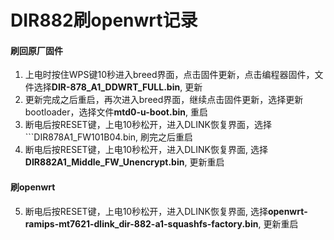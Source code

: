 # DIR882刷openwrt记录

#### 刷回原厂固件

1. 上电时按住WPS键10秒进入breed界面，点击固件更新，点击编程器固件，文件选择**DIR-878_A1_DDWRT_FULL.bin**, 更新
2. 更新完成之后重启，再次进入breed界面，继续点击固件更新，选择更新bootloader，选择文件**mtd0-u-boot.bin**, 重启
3. 断电后按RESET键，上电10秒松开，进入DLINK恢复界面，选择```DIR878A1_FW101B04.bin, 刷完之后重启
4. 断电后按RESET键，上电10秒松开，进入DLINK恢复界面, 选择**DIR882A1_Middle_FW_Unencrypt.bin**, 更新重启

#### 刷openwrt
5. 断电后按RESET键，上电10秒松开，进入DLINK恢复界面, 选择**openwrt-ramips-mt7621-dlink_dir-882-a1-squashfs-factory.bin**, 更新重启


